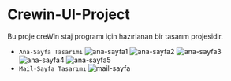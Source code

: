 # Crewin-UI-Project
Bu proje creWin staj programı için hazırlanan bir tasarım projesidir.

 - `Ana-Sayfa Tasarımı`
![ana-sayfa1](https://user-images.githubusercontent.com/77547120/171517979-e25c9b06-baa9-4131-ad4e-1dcd631a0438.jpg)
![ana-sayfa2](https://user-images.githubusercontent.com/77547120/171518005-3ea36263-97ec-4dfb-a62c-9f6d23427f79.jpg)
![ana-sayfa3](https://user-images.githubusercontent.com/77547120/171518018-f8a5ce8d-0d78-46dc-9769-14a1e03438de.jpg)
![ana-sayfa4](https://user-images.githubusercontent.com/77547120/171518027-afec3f5f-95c7-4c5d-826c-ebb583cf5659.jpg)
![ana-sayfa5](https://user-images.githubusercontent.com/77547120/171518036-9c189b09-0ae1-4081-8069-59a650b6edfd.jpg)
 - `Mail-Sayfa Tasarımı`
![mail-sayfa](https://user-images.githubusercontent.com/77547120/171518092-6867c95b-5ac6-4b96-a41b-3d47f325a8ff.jpg)



